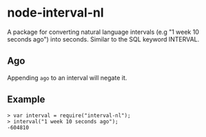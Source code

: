 node-interval-nl
================

A package for converting natural language intervals (e.g "1 week 10
seconds ago") into seconds. Similar to the SQL keyword INTERVAL.


Ago
---

Appending `ago` to an interval will negate it.


Example
-------

    > var interval = require("interval-nl");
    > interval("1 week 10 seconds ago");
    -604810
